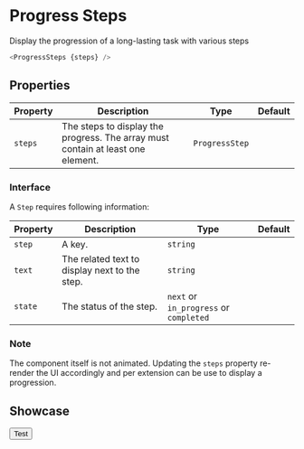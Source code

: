 <script lang="ts">
    import ProgressSteps from "$lib/components/ProgressSteps.svelte";

  let steps = [
    {
      step: "1",
      text: "Connection with sale canister",
      state: "completed",
    },
    {
      step: "2",
      text: "Sending tokens",
      state: "in_progress",
    },
    {
      step: "3",
      text: "Confirming your participation...",
      state: "next",
    },
    {
      step: "4",
      text: "Updating your data",
      state: "next",
    },
  ];

  const animate = () => {
    steps = [
      steps[0],
      {
        ...steps[1],
        state: "completed",
      },
      {
        ...steps[2],
        state: "in_progress",
      },
      steps[3],
    ];

    setTimeout(() => {
      steps = [
        steps[0],
        steps[1],
        {
          ...steps[2],
          state: "completed",
        },
        {
          ...steps[3],
          state: "in_progress",
        },
      ];

      setTimeout(() => {
        steps = [
          steps[0],
          steps[1],
          steps[2],
          {
            ...steps[3],
            state: "completed",
          },
        ];
      }, 1000);
    }, 1000);
  };
</script>

# Progress Steps

Display the progression of a long-lasting task with various steps

```javascript
<ProgressSteps {steps} />
```

## Properties

| Property | Description                                                                     | Type           | Default |
| -------- | ------------------------------------------------------------------------------- | -------------- | ------- |
| `steps`  | The steps to display the progress. The array must contain at least one element. | `ProgressStep` |         |

### Interface

A `Step` requires following information:

| Property | Description                                   | Type                                   | Default |
| -------- | --------------------------------------------- | -------------------------------------- | ------- |
| `step`   | A key.                                        | `string`                               |         |
| `text`   | The related text to display next to the step. | `string`                               |         |
| `state`  | The status of the step.                       | `next` or `in_progress` or `completed` |         |

### Note

The component itself is not animated. Updating the `steps` property re-render the UI accordingly and per extension can be use to display a progression.

## Showcase

<div data-tid="showcase">
    <ProgressSteps {steps} />
</div>

<button on:click={animate} class="primary" style="margin-top: var(--padding-2x)" data-tid="progress-steps-test">Test</button>
